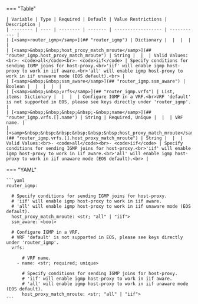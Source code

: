 <!--
  ~ Copyright (c) 2025 Arista Networks, Inc.
  ~ Use of this source code is governed by the Apache License 2.0
  ~ that can be found in the LICENSE file.
  -->
=== "Table"

    | Variable | Type | Required | Default | Value Restrictions | Description |
    | -------- | ---- | -------- | ------- | ------------------ | ----------- |
    | [<samp>router_igmp</samp>](## "router_igmp") | Dictionary |  |  |  |  |
    | [<samp>&nbsp;&nbsp;host_proxy_match_mroute</samp>](## "router_igmp.host_proxy_match_mroute") | String |  |  | Valid Values:<br>- <code>all</code><br>- <code>iif</code> | Specify conditions for sending IGMP joins for host-proxy.<br>'iif' will enable igmp host-proxy to work in iif aware.<br>'all' will enable igmp host-proxy to work in iif unaware mode (EOS default).<br> |
    | [<samp>&nbsp;&nbsp;ssm_aware</samp>](## "router_igmp.ssm_aware") | Boolean |  |  |  |  |
    | [<samp>&nbsp;&nbsp;vrfs</samp>](## "router_igmp.vrfs") | List, items: Dictionary |  |  |  | Configure IGMP in a VRF.<br>VRF 'default' is not supported in EOS, please see keys directly under 'router_igmp'. |
    | [<samp>&nbsp;&nbsp;&nbsp;&nbsp;-&nbsp;name</samp>](## "router_igmp.vrfs.[].name") | String | Required, Unique |  |  | VRF name. |
    | [<samp>&nbsp;&nbsp;&nbsp;&nbsp;&nbsp;&nbsp;host_proxy_match_mroute</samp>](## "router_igmp.vrfs.[].host_proxy_match_mroute") | String |  |  | Valid Values:<br>- <code>all</code><br>- <code>iif</code> | Specify conditions for sending IGMP joins for host-proxy.<br>'iif' will enable igmp host-proxy to work in iif aware.<br>'all' will enable igmp host-proxy to work in iif unaware mode (EOS default).<br> |

=== "YAML"

    ```yaml
    router_igmp:

      # Specify conditions for sending IGMP joins for host-proxy.
      # 'iif' will enable igmp host-proxy to work in iif aware.
      # 'all' will enable igmp host-proxy to work in iif unaware mode (EOS default).
      host_proxy_match_mroute: <str; "all" | "iif">
      ssm_aware: <bool>

      # Configure IGMP in a VRF.
      # VRF 'default' is not supported in EOS, please see keys directly under 'router_igmp'.
      vrfs:

          # VRF name.
        - name: <str; required; unique>

          # Specify conditions for sending IGMP joins for host-proxy.
          # 'iif' will enable igmp host-proxy to work in iif aware.
          # 'all' will enable igmp host-proxy to work in iif unaware mode (EOS default).
          host_proxy_match_mroute: <str; "all" | "iif">
    ```
